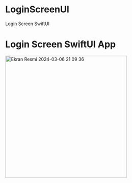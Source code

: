 # LoginScreenUI
 Login Screen SwiftUI 

<h1>Login Screen SwiftUI App</h1>
<img width="381" alt="Ekran Resmi 2024-03-06 21 09 36" src="https://github.com/iethemsag/LoginScreenUI/assets/143362507/3f9b1fba-f3c7-4533-a9e4-adac6eb36ff3">
